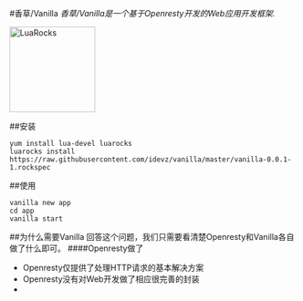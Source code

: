 #香草/Vanilla
*香草/Vanilla是一个基于Openresty开发的Web应用开发框架.*
<p><a href="http://idevz.github.io/vanilla/"><img border="0" src="http://m1.sinaimg.cn/maxwidth.300/m1.sinaimg.cn/120d7329960e19cf073f264751e8d959_2043_2241.png" alt="LuaRocks" width="150px"></a></p>

##安装
```
yum install lua-devel luarocks
luarocks install https://raw.githubusercontent.com/idevz/vanilla/master/vanilla-0.0.1-1.rockspec
```

##使用
```
vanilla new app
cd app
vanilla start
```

##为什么需要Vanilla
回答这个问题，我们只需要看清楚Openresty和Vanilla各自做了什么即可。
####Openresty做了
* Openresty仅提供了处理HTTP请求的基本解决方案
* Openresty没有对Web开发做了相应很完善的封装
* 
